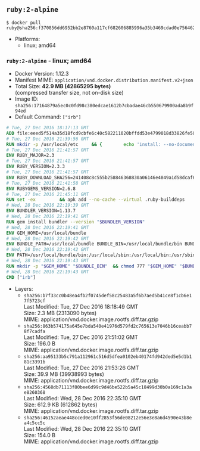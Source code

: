 ## `ruby:2-alpine`

```console
$ docker pull ruby@sha256:f370856dd6952bb2e8760a117cf682606885996a35b3469cdad0e756462aec54
```

-	Platforms:
	-	linux; amd64

### `ruby:2-alpine` - linux; amd64

-	Docker Version: 1.12.3
-	Manifest MIME: `application/vnd.docker.distribution.manifest.v2+json`
-	Total Size: **42.9 MB (42865295 bytes)**  
	(compressed transfer size, not on-disk size)
-	Image ID: `sha256:17164879a5ec0c0fd98c380edcae1612b7cbadae46cb550679900ada8b9f94ed`
-	Default Command: `["irb"]`

```dockerfile
# Tue, 27 Dec 2016 18:17:13 GMT
ADD file:eeed5f514a35d18fcd9cbfe6c40c582211020bffdd53e4799018d33826fe5067 in / 
# Tue, 27 Dec 2016 21:39:56 GMT
RUN mkdir -p /usr/local/etc 	&& { 		echo 'install: --no-document'; 		echo 'update: --no-document'; 	} >> /usr/local/etc/gemrc
# Tue, 27 Dec 2016 21:41:57 GMT
ENV RUBY_MAJOR=2.3
# Tue, 27 Dec 2016 21:41:57 GMT
ENV RUBY_VERSION=2.3.3
# Tue, 27 Dec 2016 21:41:57 GMT
ENV RUBY_DOWNLOAD_SHA256=241408c8c555b258846368830a06146e4849a1d58dcaf6b14a3b6a73058115b7
# Tue, 27 Dec 2016 21:41:58 GMT
ENV RUBYGEMS_VERSION=2.6.8
# Tue, 27 Dec 2016 21:45:11 GMT
RUN set -ex 		&& apk add --no-cache --virtual .ruby-builddeps 		autoconf 		bison 		bzip2 		bzip2-dev 		ca-certificates 		coreutils 		gcc 		gdbm-dev 		glib-dev 		libc-dev 		libffi-dev 		libxml2-dev 		libxslt-dev 		linux-headers 		make 		ncurses-dev 		openssl 		openssl-dev 		procps 		readline-dev 		ruby 		tar 		yaml-dev 		zlib-dev 		&& wget -O ruby.tar.gz "https://cache.ruby-lang.org/pub/ruby/${RUBY_MAJOR%-rc}/ruby-$RUBY_VERSION.tar.gz" 	&& echo "$RUBY_DOWNLOAD_SHA256 *ruby.tar.gz" | sha256sum -c - 		&& mkdir -p /usr/src/ruby 	&& tar -xzf ruby.tar.gz -C /usr/src/ruby --strip-components=1 	&& rm ruby.tar.gz 		&& cd /usr/src/ruby 		&& { 		echo '#define ENABLE_PATH_CHECK 0'; 		echo; 		cat file.c; 	} > file.c.new 	&& mv file.c.new file.c 		&& autoconf 	&& ac_cv_func_isnan=yes ac_cv_func_isinf=yes 		./configure --disable-install-doc --enable-shared 	&& make -j"$(getconf _NPROCESSORS_ONLN)" 	&& make install 		&& runDeps="$( 		scanelf --needed --nobanner --recursive /usr/local 			| awk '{ gsub(/,/, "\nso:", $2); print "so:" $2 }' 			| sort -u 			| xargs -r apk info --installed 			| sort -u 	)" 	&& apk add --virtual .ruby-rundeps $runDeps 		bzip2 		ca-certificates 		libffi-dev 		openssl-dev 		yaml-dev 		procps 		zlib-dev 	&& apk del .ruby-builddeps 	&& cd / 	&& rm -r /usr/src/ruby 		&& gem update --system "$RUBYGEMS_VERSION"
# Wed, 28 Dec 2016 22:19:39 GMT
ENV BUNDLER_VERSION=1.13.7
# Wed, 28 Dec 2016 22:19:41 GMT
RUN gem install bundler --version "$BUNDLER_VERSION"
# Wed, 28 Dec 2016 22:19:41 GMT
ENV GEM_HOME=/usr/local/bundle
# Wed, 28 Dec 2016 22:19:42 GMT
ENV BUNDLE_PATH=/usr/local/bundle BUNDLE_BIN=/usr/local/bundle/bin BUNDLE_SILENCE_ROOT_WARNING=1 BUNDLE_APP_CONFIG=/usr/local/bundle
# Wed, 28 Dec 2016 22:19:42 GMT
ENV PATH=/usr/local/bundle/bin:/usr/local/sbin:/usr/local/bin:/usr/sbin:/usr/bin:/sbin:/bin
# Wed, 28 Dec 2016 22:19:43 GMT
RUN mkdir -p "$GEM_HOME" "$BUNDLE_BIN" 	&& chmod 777 "$GEM_HOME" "$BUNDLE_BIN"
# Wed, 28 Dec 2016 22:19:43 GMT
CMD ["irb"]
```

-	Layers:
	-	`sha256:b7f33cc0b48ea4fb2f0745def58c25483a5f6b7aed5b41ce8f1cb6e17f5723cf`  
		Last Modified: Tue, 27 Dec 2016 18:18:49 GMT  
		Size: 2.3 MB (2313090 bytes)  
		MIME: application/vnd.docker.image.rootfs.diff.tar.gzip
	-	`sha256:863b574175a645e7bda540e41976d579fd2c765613e7046b16ceabb78f7cadfa`  
		Last Modified: Tue, 27 Dec 2016 21:51:02 GMT  
		Size: 196.0 B  
		MIME: application/vnd.docker.image.rootfs.diff.tar.gzip
	-	`sha256:aa95133b5c791a112961c516d5dfea0102eb40174fd942ded5e5d1b181c3391b`  
		Last Modified: Tue, 27 Dec 2016 21:53:26 GMT  
		Size: 39.9 MB (39938993 bytes)  
		MIME: application/vnd.docker.image.rootfs.diff.tar.gzip
	-	`sha256:4568db71113f80bee6d99c9d46be522b5a45c18499d30b0a169c1a3ae8260368`  
		Last Modified: Wed, 28 Dec 2016 22:35:10 GMT  
		Size: 612.9 KB (612862 bytes)  
		MIME: application/vnd.docker.image.rootfs.diff.tar.gzip
	-	`sha256:46152aeae448cced0e10ff2853f56de08212e56e3e8a6d4590e43b8ea4c5cc5c`  
		Last Modified: Wed, 28 Dec 2016 22:35:10 GMT  
		Size: 154.0 B  
		MIME: application/vnd.docker.image.rootfs.diff.tar.gzip
